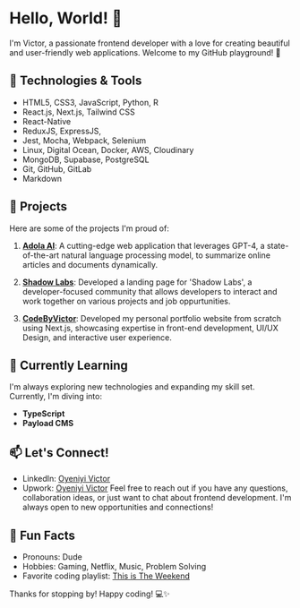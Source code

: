# Hello, World! 👋

I'm Victor, a passionate frontend developer with a love for creating beautiful and user-friendly web applications. Welcome to my GitHub playground! 🚀

## 🔧 Technologies & Tools

- HTML5, CSS3, JavaScript, Python, R
- React.js, Next.js, Tailwind CSS
- React-Native
- ReduxJS, ExpressJS,
- Jest, Mocha, Webpack, Selenium
- Linux, Digital Ocean, Docker, AWS, Cloudinary
- MongoDB, Supabase, PostgreSQL
- Git, GitHub, GitLab
- Markdown


## 🚀 Projects

Here are some of the projects I'm proud of:

1. [**Adola AI**](https://adolaai.netlify.app/): A cutting-edge web application that leverages GPT-4, a state-of-the-art natural language processing model, to summarize online articles and documents dynamically.

2. [**Shadow Labs**](https://shadow-labs-nine.vercel.app): Developed a landing page for 'Shadow Labs', a developer-focused community that allows developers to interact and work together on various projects and job oppurtunities.

3. [**CodeByVictor**](https://mynewportfolio-dusky.vercel.app): Developed my personal portfolio website from scratch using Next.js, showcasing expertise in front-end development, UI/UX Design, and interactive user experience.

## 🌱 Currently Learning

I'm always exploring new technologies and expanding my skill set. Currently, I'm diving into:

- **TypeScript**
- **Payload CMS**

## 📫 Let's Connect!

- LinkedIn: [Oyeniyi Victor](https://www.linkedin.com/in/quantumui/)
- Upwork: [Oyeniyi Victor](https://www.upwork.com/freelancers/~01171c80fa0b139215)
Feel free to reach out if you have any questions, collaboration ideas, or just want to chat about frontend development. I'm always open to new opportunities and connections!

## 🎨 Fun Facts

- Pronouns: Dude
- Hobbies: Gaming, Netflix, Music, Problem Solving
- Favorite coding playlist: [This is The Weekend](https://open.spotify.com/playlist/37i9dQZF1DX6bnzK9KPvrz?si=2b1791b9dbff402a)

Thanks for stopping by! Happy coding! 💻✨
